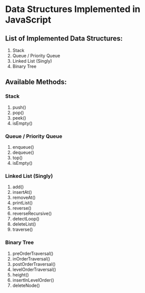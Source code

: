 # Data Structures Implemented in JavaScript

## List of Implemented Data Structures:
 1. Stack
 2. Queue / Priority Queue
 3. Linked List (Singly)
 4. Binary Tree


 ## Available Methods:

 ### Stack
 1. push()
 2. pop()
 3. peek()
 4. isEmpty()

 ### Queue / Priority Queue
 1. enqueue()
 2. dequeue()
 3. top()
 4. isEmpty()

 ### Linked List (Singly)
 1. add()
 2. insertAt()
 3. removeAt()
 4. printList()
 5. reverse()
 6. reverseRecursive()
 7. detectLoop()
 8. deleteList()
 9. traverse()

 ### Binary Tree
 1. preOrderTraversal()
 2. inOrderTraversal()
 3. postOrderTraversal()
 4. levelOrderTraversal()
 5. height()
 6. insertInLevelOrder()
 7. deleteNode()